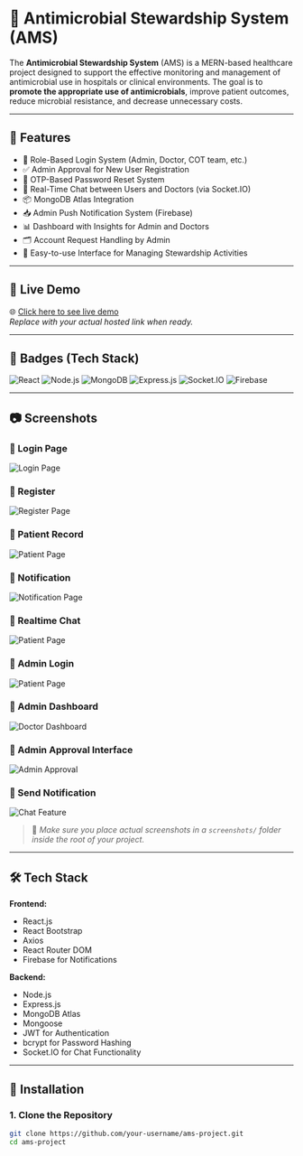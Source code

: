 # 🦠 Antimicrobial Stewardship System (AMS)

The **Antimicrobial Stewardship System** (AMS) is a MERN-based healthcare project designed to support the effective monitoring and management of antimicrobial use in hospitals or clinical environments. The goal is to **promote the appropriate use of antimicrobials**, improve patient outcomes, reduce microbial resistance, and decrease unnecessary costs.

---

## 🚀 Features

- 🔐 Role-Based Login System (Admin, Doctor, COT team, etc.)
- ✅ Admin Approval for New User Registration
- 🔄 OTP-Based Password Reset System
- 💬 Real-Time Chat between Users and Doctors (via Socket.IO)
- 📦 MongoDB Atlas Integration
- 📥 Admin Push Notification System (Firebase)
- 📊 Dashboard with Insights for Admin and Doctors
- 🗂️ Account Request Handling by Admin
- 🧠 Easy-to-use Interface for Managing Stewardship Activities

---

## 🔴 Live Demo

🌐 [Click here to see live demo](https://your-demo-url.com)  
_Replace with your actual hosted link when ready._

---

## 🧪 Badges (Tech Stack)

![React](https://img.shields.io/badge/React-18-blue?logo=react)
![Node.js](https://img.shields.io/badge/Node.js-18.x-green?logo=node.js)
![MongoDB](https://img.shields.io/badge/MongoDB-Atlas-brightgreen?logo=mongodb)
![Express.js](https://img.shields.io/badge/Express.js-Backend-lightgrey?logo=express)
![Socket.IO](https://img.shields.io/badge/Socket.IO-Chat%20Feature-black?logo=socket.io)
![Firebase](https://img.shields.io/badge/Firebase-Notifications-yellow?logo=firebase)

---

## 📷 Screenshots

### 🔐 Login Page
![Login Page](./Screenshots/main_login.png)

### 👥 Register
![Register Page](./Screenshots/register_form.png)

### 🤒 Patient Record
![Patient Page](./Screenshots/patient_record.jpg)

### 🔔 Notification
![Notification Page](./Screenshots/notification.png)

### 💬 Realtime Chat
![Patient Page](./Screenshots/chatbox.png)

### 🔏 Admin Login
![Patient Page](./Screenshots/admin_login.png)

### 👤 Admin Dashboard
![Doctor Dashboard](./Screenshots/dashboard.png)

### 📩 Admin Approval Interface
![Admin Approval](./screenshots/account_request.png)

### 💬 Send Notification
![Chat Feature](./screenshots/send_notification.png)

> 🔔 _Make sure you place actual screenshots in a `screenshots/` folder inside the root of your project._

---

## 🛠️ Tech Stack

**Frontend:**  
- React.js  
- React Bootstrap  
- Axios  
- React Router DOM  
- Firebase for Notifications  

**Backend:**  
- Node.js  
- Express.js  
- MongoDB Atlas  
- Mongoose  
- JWT for Authentication  
- bcrypt for Password Hashing  
- Socket.IO for Chat Functionality  

---

## 🔧 Installation

### 1. Clone the Repository

```bash
git clone https://github.com/your-username/ams-project.git
cd ams-project
